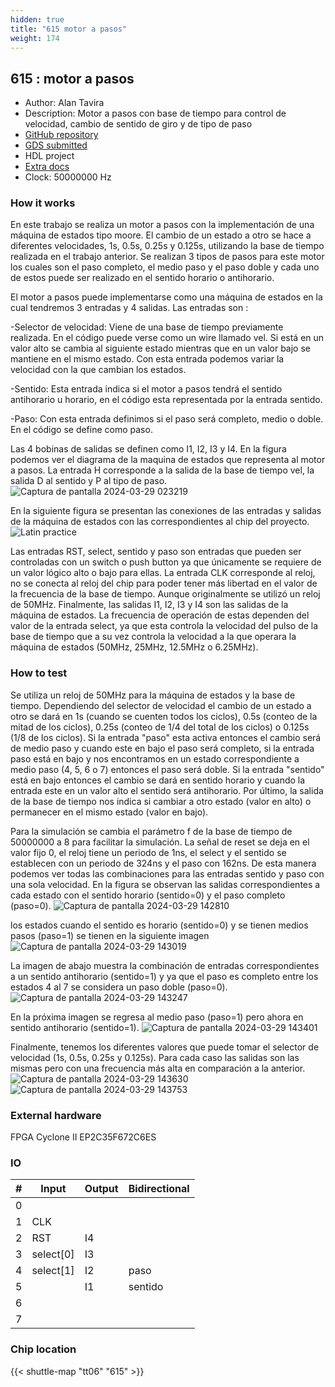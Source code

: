 ```yaml
---
hidden: true
title: "615 motor a pasos"
weight: 174
---
```


## 615 : motor a pasos

* Author: Alan Tavira
* Description: Motor a pasos con base de tiempo para control de velocidad, cambio de sentido de giro y de tipo de paso 
* [GitHub repository](https://github.com/AlanTavira/motor_pasos)
* [GDS submitted](https://github.com/AlanTavira/motor_pasos/actions/runs/8671431248)
* HDL project
* [Extra docs](None)
* Clock: 50000000 Hz

<!---

This file is used to generate your project datasheet. Please fill in the information below and delete any unused
sections.

You can also include images in this folder and reference them in the markdown. Each image must be less than
512 kb in size, and the combined size of all images must be less than 1 MB.
-->


### How it works

En este trabajo se realiza un motor a pasos con la implementación de una máquina de estados tipo moore. El cambio de un estado a otro se hace a diferentes velocidades, 1s, 0.5s, 0.25s y 0.125s, utilizando la base de tiempo realizada en el trabajo anterior. Se realizan 3 tipos de pasos para este motor los cuales son el paso completo, el medio paso y el paso doble y cada uno de estos puede ser realizado en el sentido horario o antihorario.

El motor a pasos puede implementarse como una máquina de estados en la cual tendremos 3 entradas y 4 salidas. Las entradas son :

-Selector de velocidad: Viene de una base de tiempo previamente realizada. En el código puede verse como un wire llamado vel. Si está en un valor alto se            cambia al siguiente estado mientras que en un valor bajo se mantiene en el mismo estado. Con esta entrada podemos variar la velocidad con la que cambian los        estados.

-Sentido: Esta entrada indica si el motor a pasos tendrá el sentido antihorario u horario, en el código esta representada por la entrada sentido.

-Paso: Con esta entrada definimos si el paso será completo, medio o doble. En el código se define como paso.

Las 4 bobinas de salidas se definen como I1, I2, I3 y I4.
En la figura podemos ver el diagrama de la maquina de estados que representa al motor a pasos. La entrada H corresponde a la salida de la base de tiempo vel, la salida D al sentido y P al tipo de paso.
![Captura de pantalla 2024-03-29 023219](https://github.com/AlanTavira/motor_pasos/assets/165334805/508a41f1-62bb-4e4e-992f-eff174756aaa)

En la siguiente figura se presentan las conexiones de las entradas y salidas de la máquina de estados con las correspondientes al chip del proyecto.
![Latin practice](https://github.com/AlanTavira/motor_pasos/assets/165334805/67f68115-d9df-45f5-ba97-3f7a0a1f40e0)

Las entradas RST, select, sentido y paso son entradas que pueden ser controladas con un switch o push button ya que únicamente se requiere de un valor lógico alto o bajo para ellas. La entrada CLK corresponde al reloj, no se conecta al reloj del chip para poder tener más libertad en el valor de la frecuencia de la base de tiempo. Aunque originalmente se utilizó un reloj de 50MHz. Finalmente, las salidas I1, I2, I3 y I4 son las salidas de la máquina de estados. La frecuencia de operación de estas dependen del valor de la entrada select, ya que esta controla la velocidad del pulso de la base de tiempo que a su vez controla la velocidad a la que operara la máquina de estados (50MHz, 25MHz, 12.5MHz o 6.25MHz).

### How to test

Se utiliza un reloj de 50MHz para la máquina de estados y la base de tiempo. Dependiendo del selector de velocidad el cambio de un estado a otro se dará en 1s (cuando se cuenten todos los ciclos), 0.5s (conteo de la mitad de los ciclos), 0.25s (conteo de 1/4 del total de los ciclos) o 0.125s (1/8 de los ciclos). Si la entrada "paso" esta activa entonces el cambio será de medio paso y cuando este en bajo el paso será completo, si la entrada paso está en bajo y nos encontramos en un estado correspondiente a medio paso (4, 5, 6 o 7) entonces el paso será doble. Si la entrada "sentido" está en bajo entonces el cambio se dará en sentido horario y cuando la entrada este en un valor alto el sentido será antihorario. Por último, la salida de la base de tiempo nos indica si cambiar a otro estado (valor en alto) o permanecer en el mismo estado (valor en bajo).

Para la simulación se cambia el parámetro f de la base de tiempo de 50000000 a 8 para facilitar la simulación. La señal de reset se deja en el valor fijo 0, el reloj tiene un periodo de 1ns, el select y el sentido se establecen con un periodo de 324ns y el paso con 162ns. De esta manera podemos ver todas las combinaciones para las entradas sentido y paso con una sola velocidad. En la figura se observan las salidas correspondientes a cada estado con el sentido horario (sentido=0) y el paso completo (paso=0).
![Captura de pantalla 2024-03-29 142810](https://github.com/AlanTavira/motor_pasos/assets/165334805/d65b7fc1-5f99-46ff-a7cd-653481c8fb39)

los estados cuando el sentido es horario (sentido=0) y se tienen medios pasos (paso=1) se tienen en la siguiente imagen
![Captura de pantalla 2024-03-29 143019](https://github.com/AlanTavira/motor_pasos/assets/165334805/02d68eb8-24ca-4227-8e61-26c32dc8cc07)

La imagen de abajo muestra la combinación de entradas correspondientes a un sentido antihorario (sentido=1) y ya que el paso es completo entre los estados 4 al 7 se considera un paso doble (paso=0).
![Captura de pantalla 2024-03-29 143247](https://github.com/AlanTavira/motor_pasos/assets/165334805/c24b8aee-4a91-46e3-9f7e-e31c284b158f)

En la próxima imagen se regresa al medio paso (paso=1) pero ahora en sentido antihorario (sentido=1).
![Captura de pantalla 2024-03-29 143401](https://github.com/AlanTavira/motor_pasos/assets/165334805/bd986e90-5792-4880-b192-3a5efff46c84)

Finalmente, tenemos los diferentes valores que puede tomar el selector de velocidad (1s, 0.5s, 0.25s y 0.125s). Para cada caso las salidas son las mismas pero con una frecuencia más alta en comparación a la anterior.
![Captura de pantalla 2024-03-29 143630](https://github.com/AlanTavira/motor_pasos/assets/165334805/1e33055f-3d42-4145-96e2-678d45808ec0)
![Captura de pantalla 2024-03-29 143753](https://github.com/AlanTavira/motor_pasos/assets/165334805/00610d48-d335-4667-94d2-2a0c820199af)

### External hardware

FPGA Cyclone II EP2C35F672C6ES


### IO

| # | Input          | Output         | Bidirectional   |
| - | -------------- | -------------- | --------------- |
| 0 |  |  |  |
| 1 | CLK |  |  |
| 2 | RST | I4 |  |
| 3 | select[0] | I3 |  |
| 4 | select[1] | I2 | paso |
| 5 |  | I1 | sentido |
| 6 |  |  |  |
| 7 |  |  |  |

### Chip location

{{< shuttle-map "tt06" "615" >}}
